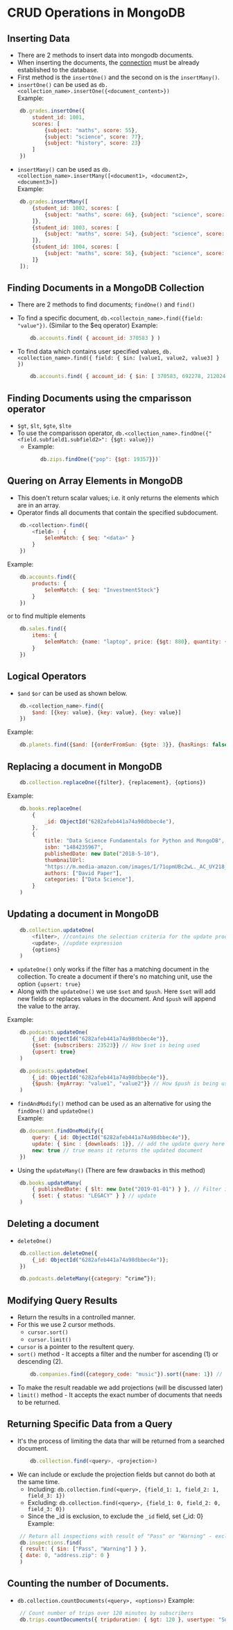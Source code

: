 # CRUD Operations in MongoDB

## Inserting Data

* There are 2 methods to insert data into mongodb documents.
* When inserting the documents, the [connection](./1.%20mongodb_introduction.md) must be already established to the database.
* First method is the `insertOne()` and the second on is the `insertMany()`.
* `insertOne()` can be used as `db.<collection_name>.insertOne({<document_content>})`  
Example:  
```javascript
    db.grades.insertOne({
        student_id: 1001, 
        scores: [
            {subject: "maths", score: 55}, 
            {subject: "science", score: 77}, 
            {subject: "history", score: 23}
        ]
    })
```
* `insertMany()` can be used as `db.<collection_name>.insertMany([<document1>, <document2>, <document3>])`  
Example: 
```javascript
    db.grades.insertMany([
        {student_id: 1002, scores: [
            {subject: "maths", score: 66}, {subject: "science", score: 73}, {subject: "history", score: 88}
        ]},
        {student_id: 1003, scores: [
            {subject: "maths", score: 54}, {subject: "science", score: 75}, {subject: "history", score: 34}
        ]},
        {student_id: 1004, scores: [
            {subject: "maths", score: 56}, {subject: "science", score: 78}, {subject: "history", score: 24}
        ]}
    ]);
```

## Finding Documents in a MongoDB Collection

* There are 2 methods to find documents; `findOne()` and `find()`
* To find a specific document, `db.<collectoin_name>.find({field: "value"})`. (Similar to the $eq operator)
    Example:  
    ```javascript
        db.accounts.find( { account_id: 370583 } )
    ```

* To find data which contains user specified values, `db.<collection_name>.find({ field: { $in: [value1, value2, value3] } })`
    ```javascript
        db.accounts.find( { account_id: { $in: [ 370583, 692278, 212024 ] } } )
    ```

## Finding Documents using the cmparisson operator

* `$gt`, `$lt`, `$gte`, `$lte`
* To use the comparisson operator, `db.<collection_name>.findOne({"<field.subfield1.subfield2>": {$gt: value}})`  
    * Example: 
        ```javascript
            db.zips.findOne({"pop": {$gt: 19357}})`
        ```

## Quering on Array Elements in MongoDB

* This doen't return scalar values; i.e. it only returns the elements which are in an array.
* Operator finds all documents that contain the specified subdocument.

```javascript
    db.<collection>.find({
        <field> : {
            $elemMatch: { $eq: "<data>" }
        }
    })
```

Example:  
```javascript
    db.accounts.find({
        products: {
            $elemMatch: { $eq: "InvestmentStock"}
        }
    })
```

or to find multiple elements

```javascript
    db.sales.find({
        items: {
            $elemMatch: {name: "laptop", price: {$gt: 880}, quantity: {$gte: 1}}
        }
    })
```

## Logical Operators

* `$and` `$or` can be used as shown below.
```javascript
    db.<collection_name>.find({
        $and: [{key: value}, {key: value}, {key: value}]
    })
```

Example:  
```javascript
    db.planets.find({$and: [{orderFromSun: {$gte: 3}}, {hasRings: false}]})
```

## Replacing a document in MongoDB

```javascript
    db.collection.replaceOne({filter}, {replacement}, {options})
```
Example: 
```javascript
    db.books.replaceOne(
        {
            _id: ObjectId("6282afeb441a74a98dbbec4e"),
        },
        {
            title: "Data Science Fundamentals for Python and MongoDB",
            isbn: "1484235967",
            publishedDate: new Date("2018-5-10"),
            thumbnailUrl:
            "https://m.media-amazon.com/images/I/71opmUBc2wL._AC_UY218_.jpg",
            authors: ["David Paper"],
            categories: ["Data Science"],
        }
    )
```

## Updating a document in MongoDB

```javascript
    db.collection.updateOne(
        <filter>, //contains the selection criteria for the update process
        <update>, //update expression
        {options}
    )
```

* `updateOne()` only works if the filter has a matching document in the collection. To create a document if there's no matching unit, use the option `{upsert: true}`
* Along with the `updateOne()` we use `$set` and `$push`. Here `$set` will add new fields or replaces values in the document. And `$push` will append the value to the array.

Example: 
```javascript
    db.podcasts.updateOne(
        {_id: ObjectId("6282afeb441a74a98dbbec4e")},
        {$set: {subscribers: 23523}} // How $set is being used
        {upsert: true}
    )
```

```javascript
    db.podcasts.updateOne(
        {_id: ObjectId("6282afeb441a74a98dbbec4e")},
        {$push: {myArray: "value1", "value2"}} // How $push is being used
    )
```

* `findAndModify()` method can be used as an alternative for using the `findOne()` and `updateOne()`  
Example:  
```javascript
    db.document.findOneModify({
        query: {_id: ObjectId("6282afeb441a74a98dbbec4e")},
        update: { $inc : {downloads: 1}}, // add the update query here
        new: true // true means it returns the updated document
    })
```

* Using the `updateMany()` (There are few drawbacks in this method)
```javascript
    db.books.updateMany(
        { publishedDate: { $lt: new Date("2019-01-01") } }, // Filter item
        { $set: { status: "LEGACY" } } // update
    )
```

## Deleting a document

* `deleteOne()`
```javascript
    db.collection.deleteOne({
        {_id: ObjectId("6282afeb441a74a98dbbec4e")};
    })
```

```javascript
    db.podcasts.deleteMany({category: “crime”});
```

## Modifying Query Results

* Return the results in a controlled manner.
* For this we use 2 cursor methods.
	* `cursor.sort()`
	* `cursor.limit()`
* `cursor` is a pointer to the resultent query.
* `sort()` method - It accepts a filter and the number for ascending (1) or descending (2).
	```javascript
		db.companies.find({category_code: "music"}).sort({name: 1}) // Sort by name in ascending order
	```
* To make the result readable we add projections (will be discussed later)
* `limit()` method - It accepts the exact number of documents that needs to be returned.

## Returning Specific Data from a Query

* It's the process of limiting the data thar will be returned from a searched document.
	```javascript
		db.collection.find(<query>, <projection>)
	```
* We can include or exclude the projection fields but cannot do both at the same time.
	* Including: `db.collection.find(<query>, {field_1: 1, field_2: 1, field_3: 1})`
	* Excluding: `db.collection.find(<query>, {field_1: 0, field_2: 0, field_3: 0})`
	* Since the _id is exclusion, to exclude the `_id` field, set {_id: 0}
Example:  
```javascript
	// Return all inspections with result of "Pass" or "Warning" - exclude date and zip code
	db.inspections.find(
  	{ result: { $in: ["Pass", "Warning"] } },
  	{ date: 0, "address.zip": 0 }
	)
```

## Counting the number of Documents.

* `db.collection.countDocuments(<query>, <options>)`
Example:  
```javascript
	// Count number of trips over 120 minutes by subscribers
	db.trips.countDocuments({ tripduration: { $gt: 120 }, usertype: "Subscriber" })
```
